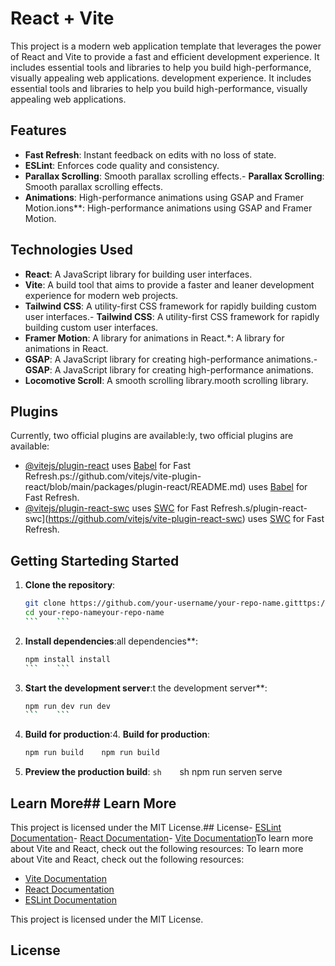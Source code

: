 # React + Vite

This project is a modern web application template that leverages the power of React and Vite to provide a fast and efficient development experience. It includes essential tools and libraries to help you build high-performance, visually appealing web applications. development experience. It includes essential tools and libraries to help you build high-performance, visually appealing web applications.

## Features

- **Fast Refresh**: Instant feedback on edits with no loss of state.
- **ESLint**: Enforces code quality and consistency.
- **Parallax Scrolling**: Smooth parallax scrolling effects.- **Parallax Scrolling**: Smooth parallax scrolling effects.
- **Animations**: High-performance animations using GSAP and Framer Motion.ions**: High-performance animations using GSAP and Framer Motion.

## Technologies Used

- **React**: A JavaScript library for building user interfaces.
- **Vite**: A build tool that aims to provide a faster and leaner development experience for modern web projects.
- **Tailwind CSS**: A utility-first CSS framework for rapidly building custom user interfaces.- **Tailwind CSS**: A utility-first CSS framework for rapidly building custom user interfaces.
- **Framer Motion**: A library for animations in React.*: A library for animations in React.
- **GSAP**: A JavaScript library for creating high-performance animations.- **GSAP**: A JavaScript library for creating high-performance animations.
- **Locomotive Scroll**: A smooth scrolling library.mooth scrolling library.

## Plugins

Currently, two official plugins are available:ly, two official plugins are available:

- [@vitejs/plugin-react](https://github.com/vitejs/vite-plugin-react/blob/main/packages/plugin-react/README.md) uses [Babel](https://babeljs.io/) for Fast Refresh.ps://github.com/vitejs/vite-plugin-react/blob/main/packages/plugin-react/README.md) uses [Babel](https://babeljs.io/) for Fast Refresh.
- [@vitejs/plugin-react-swc](https://github.com/vitejs/vite-plugin-react-swc) uses [SWC](https://swc.rs/) for Fast Refresh.s/plugin-react-swc](https://github.com/vitejs/vite-plugin-react-swc) uses [SWC](https://swc.rs/) for Fast Refresh.

## Getting Starteding Started

1. **Clone the repository**:
    ```sh
    git clone https://github.com/your-username/your-repo-name.gitttps://github.com/your-username/your-repo-name.git
    cd your-repo-nameyour-repo-name
    ```    ```

2. **Install dependencies**:all dependencies**:
    ```sh
    npm install install
    ```    ```

3. **Start the development server**:t the development server**:
    ```sh
    npm run dev run dev
    ```    ```

4. **Build for production**:4. **Build for production**:
    ```sh
    npm run build    npm run build
    ```

5. **Preview the production build**:
    ```sh    ```sh
    npm run serven serve
    ```    ```

## Learn More## Learn More











This project is licensed under the MIT License.## License- [ESLint Documentation](https://eslint.org/docs/user-guide/getting-started)- [React Documentation](https://reactjs.org/docs/getting-started.html)- [Vite Documentation](https://vitejs.dev/guide/)To learn more about Vite and React, check out the following resources:
To learn more about Vite and React, check out the following resources:

- [Vite Documentation](https://vitejs.dev/guide/)
- [React Documentation](https://reactjs.org/docs/getting-started.html)
- [ESLint Documentation](https://eslint.org/docs/user-guide/getting-started)


This project is licensed under the MIT License.

## License
